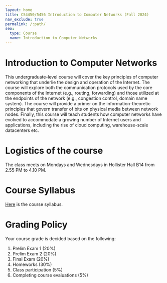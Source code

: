 ```yaml
---
layout: home
title: CS4450/5456 Introduction to Computer Networks (Fall 2024)
nav_exclude: true
permalink: /:path/
seo:
  type: Course
  name: Introduction to Computer Networks
---
```


# Introduction to Computer Networks
This undergraduate-level course will cover the key principles of computer networking that underlie the design and operation of the Internet. The course will
explore both the communication protocols used by the core components of the Internet (e.g., routing,
forwarding) and those utilized at the endpoints of the network (e.g., congestion control, domain
name system). The course will provide a primer on the information-theoretic principles that
govern transfer of bits on physical media between network nodes. Finally, this course will teach
students how computer networks have evolved to accommodate a growing number of Internet users and applications, including
the rise of cloud computing, warehouse-scale datacenters etc.

# Logistics of the course
The class meets on Mondays and Wednesdays in Hollister Hall B14 from 2.55 PM to 4.10 PM.

# Course Syllabus
[Here](assets/syllabus/CS4450:CS5456-syllabus.pdf) is the course syllabus.

# Grading Policy
Your course grade is decided based on the following:
1. Prelim Exam 1 (20%)
2. Prelim Exam 2 (20%)
3. Final Exam (20%)
4. Homeworks (30%)
5. Class participation (5%)
6. Completing course evaluations (5%)


